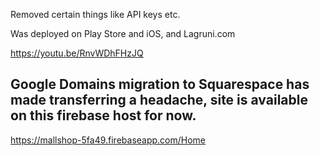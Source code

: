 Removed certain things like API keys etc.

Was deployed on Play Store and iOS, and Lagruni.com

https://youtu.be/RnvWDhFHzJQ

## Google Domains migration to Squarespace has made transferring a headache, site is available on this firebase host for now. 

https://mallshop-5fa49.firebaseapp.com/Home 
